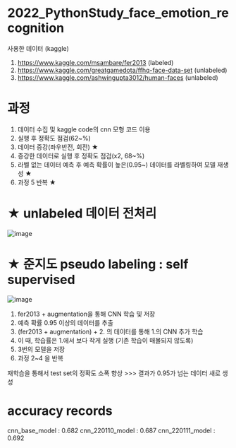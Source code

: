 # 2022_PythonStudy_face_emotion_recognition

사용한 데이터 (kaggle)
1. https://www.kaggle.com/msambare/fer2013 (labeled)
2. https://www.kaggle.com/greatgamedota/ffhq-face-data-set (unlabeled)
3. https://www.kaggle.com/ashwingupta3012/human-faces (unlabeled)

# 과정

1. 데이터 수집 및 kaggle code의 cnn 모형 코드 이용
2. 실행 후 정확도 점검(62~%)
3. 데이터 증강(좌우반전, 회전) ★
4. 증강한 데이터로 실행 후 정확도 점검(x2, 68~%)
5. 라벨 없는 데이터 예측 후 예측 확률이 높은(0.95~) 데이터를 라벨링하여 모델 재생성 ★
6. 과정 5 반복 ★


# ★ unlabeled 데이터 전처리

![image](https://user-images.githubusercontent.com/75729975/148866954-5914f5fa-7875-4b4b-bab7-b464df7c8c6d.png)


# ★ 준지도 pseudo labeling : self supervised

![image](https://user-images.githubusercontent.com/75729975/148865800-8efde425-daba-41ae-95d9-110f6a51569f.png)

1. fer2013 + augmentation을 통해 CNN 학습 및 저장
2. 예측 확률 0.95 이상의 데이터를 추출
3. (fer2013 + augmentation) + 2. 의 데이터를 통해 1.의 CNN 추가 학습
4. 이 때, 학습률은 1.에서 보다 작게 실행 (기존 학습이 매몰되지 않도록)
5. 3번의 모델을 저장
6. 과정 2~4 을 반복

재학습을 통해서 test set의 정확도 소폭 향상 >>> 결과가 0.95가 넘는 데이터 새로 생성

# accuracy records
cnn_base_model : 0.682
cnn_220110_model : 0.687
cnn_220111_model : 0.692

